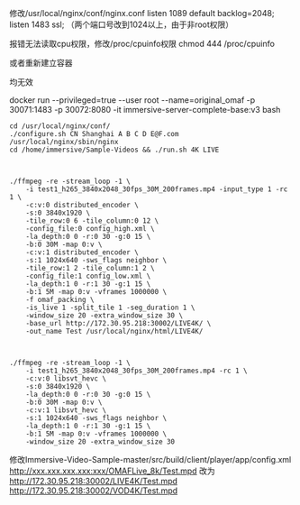 修改/usr/local/nginx/conf/nginx.conf
listen 1089 default backlog=2048;
listen       1483 ssl;
（两个端口号改到1024以上，由于非root权限）

报错无法读取cpu权限，修改/proc/cpuinfo权限
chmod 444 /proc/cpuinfo

或者重新建立容器

均无效

docker run --privileged=true --user root --name=original_omaf -p 30071:1483 -p 30072:8080 -it immersive-server-complete-base:v3 bash

    cd /usr/local/nginx/conf/
    ./configure.sh CN Shanghai A B C D E@F.com
    /usr/local/nginx/sbin/nginx
    cd /home/immersive/Sample-Videos && ./run.sh 4K LIVE



    ./ffmpeg -re -stream_loop -1 \
        -i test1_h265_3840x2048_30fps_30M_200frames.mp4 -input_type 1 -rc 1 \
        -c:v:0 distributed_encoder \
        -s:0 3840x1920 \
        -tile_row:0 6 -tile_column:0 12 \
        -config_file:0 config_high.xml \
        -la_depth:0 0 -r:0 30 -g:0 15 \
        -b:0 30M -map 0:v \
        -c:v:1 distributed_encoder \
        -s:1 1024x640 -sws_flags neighbor \
        -tile_row:1 2 -tile_column:1 2 \
        -config_file:1 config_low.xml \
        -la_depth:1 0 -r:1 30 -g:1 15 \
        -b:1 5M -map 0:v -vframes 1000000 \
        -f omaf_packing \
        -is_live 1 -split_tile 1 -seg_duration 1 \
        -window_size 20 -extra_window_size 30 \
        -base_url http://172.30.95.218:30002/LIVE4K/ \
        -out_name Test /usr/local/nginx/html/LIVE4K/



    ./ffmpeg -re -stream_loop -1 \
        -i test1_h265_3840x2048_30fps_30M_200frames.mp4 -rc 1 \
        -c:v:0 libsvt_hevc \
        -s:0 3840x1920 \
        -la_depth:0 0 -r:0 30 -g:0 15 \
        -b:0 30M -map 0:v \
        -c:v:1 libsvt_hevc \
        -s:1 1024x640 -sws_flags neighbor \
        -la_depth:1 0 -r:1 30 -g:1 15 \
        -b:1 5M -map 0:v -vframes 1000000 \
        -window_size 20 -extra_window_size 30 


修改Immersive-Video-Sample-master/src/build/client/player/app/config.xml
<url>http://xxx.xxx.xxx.xxx:xxx/OMAFLive_8k/Test.mpd</url>
改为
<url>http://172.30.95.218:30002/LIVE4K/Test.mpd</url>
<url>http://172.30.95.218:30002/VOD4K/Test.mpd</url>